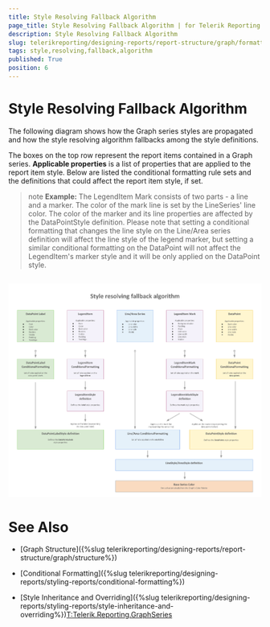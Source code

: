 ```yaml
---
title: Style Resolving Fallback Algorithm
page_title: Style Resolving Fallback Algorithm | for Telerik Reporting Documentation
description: Style Resolving Fallback Algorithm
slug: telerikreporting/designing-reports/report-structure/graph/formatting-a-graph/style-resolving-fallback-algorithm
tags: style,resolving,fallback,algorithm
published: True
position: 6
---
```


# Style Resolving Fallback Algorithm



The following diagram shows how the Graph series styles are propagated and how the style resolving algorithm fallbacks among the style definitions.

The boxes on the top row represent the report items contained in a Graph series. __Applicable properties__ is a list of properties that
        are applied to the report item style. Below are listed the conditional formatting rule sets and the definitions that could affect the report item style, if set.
      

>note  __Example:__ The LegendItem Mark consists of two parts - a line and a marker. The color of the mark line is set by the LineSeries' line color.          The color of the marker and its line properties are affected by the DataPointStyle definition.        Please note that setting a conditional formatting that changes the line style on the Line/Area series definition will affect the line style of the legend marker,          but setting a similar conditional formatting on the DataPoint will not affect the LegendItem's marker style and it will be only applied on the DataPoint style.        


##   
  ![Style Resolving Fallback Algorithm](images/Graph/StyleResolvingFallbackAlgorithm.png)

# See Also


 * [Graph Structure]({%slug telerikreporting/designing-reports/report-structure/graph/structure%})

 * [Conditional Formatting]({%slug telerikreporting/designing-reports/styling-reports/conditional-formatting%})

 * [Style Inheritance and Overriding]({%slug telerikreporting/designing-reports/styling-reports/style-inheritance-and-overriding%})[T:Telerik.Reporting.GraphSeries]()
